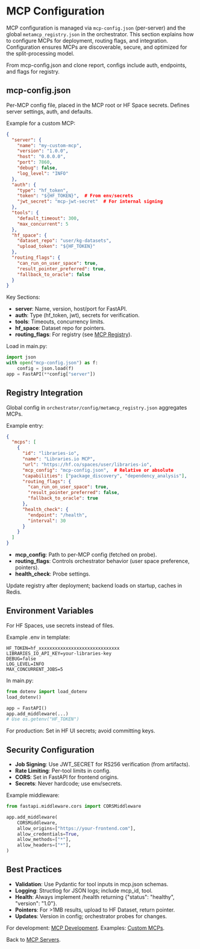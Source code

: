# MCP Configuration

MCP configuration is managed via `mcp-config.json` (per-server) and the global `metamcp_registry.json` in the orchestrator. This section explains how to configure MCPs for deployment, routing flags, and integration. Configuration ensures MCPs are discoverable, secure, and optimized for the split-processing model.

From mcp-config.json and clone report, configs include auth, endpoints, and flags for registry.

## mcp-config.json

Per-MCP config file, placed in the MCP root or HF Space secrets. Defines server settings, auth, and defaults.

Example for a custom MCP:
```json
{
  "server": {
    "name": "my-custom-mcp",
    "version": "1.0.0",
    "host": "0.0.0.0",
    "port": 7860,
    "debug": false,
    "log_level": "INFO"
  },
  "auth": {
    "type": "hf_token",
    "token": "${HF_TOKEN}",  # From env/secrets
    "jwt_secret": "mcp-jwt-secret"  # For internal signing
  },
  "tools": {
    "default_timeout": 300,
    "max_concurrent": 5
  },
  "hf_space": {
    "dataset_repo": "user/kg-datasets",
    "upload_token": "${HF_TOKEN}"
  },
  "routing_flags": {
    "can_run_on_user_space": true,
    "result_pointer_preferred": true,
    "fallback_to_oracle": false
  }
}
```

Key Sections:
- **server**: Name, version, host/port for FastAPI.
- **auth**: Type (hf_token, jwt), secrets for verification.
- **tools**: Timeouts, concurrency limits.
- **hf_space**: Dataset repo for pointers.
- **routing_flags**: For registry (see [MCP Registry](../architecture/mcp-registry.md)).

Load in main.py:
```python
import json
with open("mcp-config.json") as f:
    config = json.load(f)
app = FastAPI(**config["server"])
```

## Registry Integration

Global config in `orchestrator/config/metamcp_registry.json` aggregates MCPs.

Example entry:
```json
{
  "mcps": [
    {
      "id": "libraries-io",
      "name": "Libraries.io MCP",
      "url": "https://hf.co/spaces/user/libraries-io",
      "mcp_config": "mcp-config.json",  # Relative or absolute
      "capabilities": ["package_discovery", "dependency_analysis"],
      "routing_flags": {
        "can_run_on_user_space": true,
        "result_pointer_preferred": false,
        "fallback_to_oracle": true
      },
      "health_check": {
        "endpoint": "/health",
        "interval": 30
      }
    }
  ]
}
```

- **mcp_config**: Path to per-MCP config (fetched on probe).
- **routing_flags**: Controls orchestrator behavior (user space preference, pointers).
- **health_check**: Probe settings.

Update registry after deployment; backend loads on startup, caches in Redis.

## Environment Variables

For HF Spaces, use secrets instead of files.

Example .env in template:
```
HF_TOKEN=hf_xxxxxxxxxxxxxxxxxxxxxxxxxxxxxx
LIBRARIES_IO_API_KEY=your-libraries-key
DEBUG=false
LOG_LEVEL=INFO
MAX_CONCURRENT_JOBS=5
```

In main.py:
```python
from dotenv import load_dotenv
load_dotenv()

app = FastAPI()
app.add_middleware(...)
# Use os.getenv("HF_TOKEN")
```

For production: Set in HF UI secrets; avoid committing keys.

## Security Configuration

- **Job Signing**: Use JWT_SECRET for RS256 verification (from artifacts).
- **Rate Limiting**: Per-tool limits in config.
- **CORS**: Set in FastAPI for frontend origins.
- **Secrets**: Never hardcode; use env/secrets.

Example middleware:
```python
from fastapi.middleware.cors import CORSMiddleware

app.add_middleware(
    CORSMiddleware,
    allow_origins=["https://your-frontend.com"],
    allow_credentials=True,
    allow_methods=["*"],
    allow_headers=["*"],
)
```

## Best Practices

- **Validation**: Use Pydantic for tool inputs in mcp.json schemas.
- **Logging**: Structlog for JSON logs; include mcp_id, tool.
- **Health**: Always implement /health returning {"status": "healthy", "version": "1.0"}.
- **Pointers**: For >1MB results, upload to HF Dataset, return pointer.
- **Updates**: Version in config; orchestrator probes for changes.

For development: [MCP Development](../developer/mcp-development.md). Examples: [Custom MCPs](custom-mcps.md).

Back to [MCP Servers](index.md).